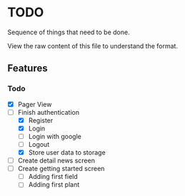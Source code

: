 # TODO

Sequence of things that need to be done.

View the raw content of this file to understand the format.

## Features

### Todo

- [X] Pager View  
- [ ] Finish authentication  
  - [X] Register
  - [X] Login
  - [ ] Login with google
  - [ ] Logout
  - [X] Store user data to storage
- [ ] Create detail news screen
- [ ] Create getting started screen
  - [ ] Adding first field
  - [ ] Adding first plant
<!-- 
### In Progress

- [ ] Work on Github Repo [JIRA-345]  

### Done ✓

- [x] Create my first TODO.md   -->
